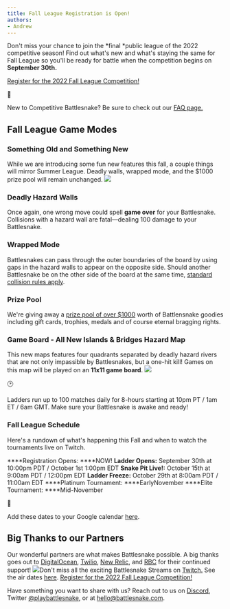 ```yaml
---
title: Fall League Registration is Open!
authors:
- Andrew
---
```


Don't miss your chance to join the *final *public league of the 2022 competitive season! Find out what's new and what's staying the same for Fall League so you'll be ready for battle when the competition begins on **September 30th.**

[Register for the 2022 Fall League Competition!](https://play.battlesnake.com/league/fall-league-2022/)

📘

New to Competitive Battlesnake? Be sure to check out our [FAQ page.](https://play.battlesnake.com/league/fall-league-2022/register/#faq)

## **Fall League Game Modes**

### Something Old and Something New

While we are introducing some fun new features this fall, a couple things will mirror Summer League. Deadly walls, wrapped mode, and the $1000 prize pool will remain unchanged.
![](./img/Fall-League---Game-Modes.jpg)
### Deadly Hazard Walls

Once again, one wrong move could spell **game over** for your Battlesnake. Collisions with a hazard wall are fatal—dealing 100 damage to your Battlesnake.

### Wrapped Mode

Battlesnakes can pass through the outer boundaries of the board by using gaps in the hazard walls to appear on the opposite side. Should another Battlesnake be on the other side of the board at the same time, [standard collision rules apply](https://docs.battlesnake.com/guides/game/rules#collisions).

### Prize Pool

We're giving away a [prize pool of over $1000](https://store.battlesnake.com/collections/prize-packs) worth of Battlensnake goodies including gift cards, trophies, medals and of course eternal bragging rights. 

### Game Board - All New Islands & Bridges Hazard Map

This new maps features four quadrants separated by deadly hazard rivers that are not only impassible by Battlesnakes, but a one-hit kill! Games on this map will be played on an **11x11 game board**.
![](./img/Social-Media-Covers-Fall-League-2022_Twitter-Post-Fall-League-Game-Map-Maze2.png)

🕑

Ladders run up to 100 matches daily for 8-hours starting at 10pm PT / 1am ET / 6am GMT. Make sure your Battlesnake is awake and ready!

### Fall League Schedule

Here's a rundown of what's happening this Fall and when to watch the tournaments live on Twitch.  

****Registration Opens: ****NOW!
****Ladder Opens:**** September 30th at 10:00pm PDT / October 1st 1:00pm EDT
**Snake Pit Live!:** October 15th at 9:00am PDT / 12:00pm EDT
****Ladder **Freeze**:**** October 29th at 8:00am PDT / 11:00am EDT
****Platinum Tournament: ****EarlyNovember 
****Elite Tournament: ****Mid-November

📅

Add these dates to your Google calendar [here](https://play.battlesnake.com/schedule/).

## **Big Thanks to our Partners**

Our wonderful partners are what makes Battlesnake possible. A big thanks goes out to [DigitalOcean](https://play.battlesnake.com/partner/digitalocean), [Twilio](https://play.battlesnake.com/partner/twilio), [New Relic](https://play.battlesnake.com/partner/newrelic), and [RBC](https://play.battlesnake.com/partner/rbc) for their continued support!
![](./img/Medals-20Fall-20League-202022_Fall-20League-202022-202x2-20Medal.png)Don't miss all the exciting Battlesnake Streams on [Twitch.](https://twitch.tv/BattlesnakeOfficial) See the air dates [here](https://play.battlesnake.com/schedule/).
[Register for the 2022 Fall League Competition!](https://play.battlesnake.com/league/fall-league-2022/)

Have something you want to share with us? Reach out to us on [Discord](https://discord.gg/fb4m4Ex7RR), Twitter [@playbattlesnake](https://twitter.com/playbattlesnake), or at [hello@battlesnake.com](mailto:hello@battlesnake.com).
